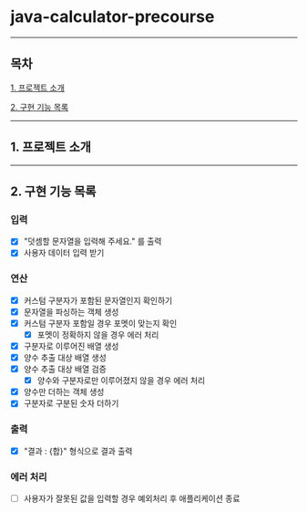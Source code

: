 # java-calculator-precourse

---

## 목차

[1. 프로젝트 소개](#1.-프로젝트-소개)

[2. 구현 기능 목록](#2.-구현-기능-목록)

---

## 1. 프로젝트 소개

---

## 2. 구현 기능 목록

### 입력

- [x] "덧셈할 문자열을 입력해 주세요." 를 출력
- [x] 사용자 데이터 입력 받기

### 연산

- [x] 커스텀 구분자가 포함된 문자열인지 확인하기
- [x] 문자열을 파싱하는 객체 생성
- [x] 커스텀 구분자 포함일 경우 포멧이 맞는지 확인
    - [x] 포멧이 정확하지 않을 경우 에러 처리
- [x] 구분자로 이루어진 배열 생성
- [x] 양수 추출 대상 배열 생성
- [x] 양수 추출 대상 배열 검증
    - [x] 양수와 구분자로만 이루어졌지 않을 경우 에러 처리
- [x] 양수만 더하는 객체 생성
- [x] 구분자로 구분된 숫자 더하기

### 출력

- [x] "결과 : {합}" 형식으로 결과 출력

### 에러 처리

- [ ] 사용자가 잘못된 값을 입력할 경우 예외처리 후 애플리케이션 종료




